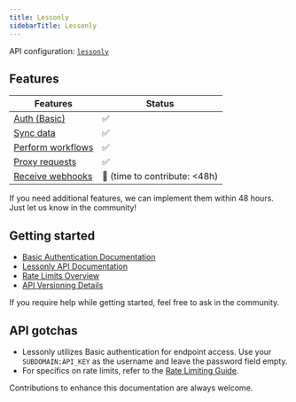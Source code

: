 ```yaml
---
title: Lessonly
sidebarTitle: Lessonly
---
```


API configuration: [`lessonly`](https://terapi.dev/providers.yaml)

## Features

| Features | Status |
| - | - |
| [Auth (Basic)](/integrate/guides/authorize-an-api) | ✅ |
| [Sync data](https://terapi.gitbook.io/terapi-api-explorer/integrate/guides/sync-data-from-an-api) | ✅ |
| [Perform workflows](https://terapi.gitbook.io/terapi-api-explorer/integrate/guides/perform-workflows-with-an-api) | ✅ |
| [Proxy requests](https://terapi.gitbook.io/terapi-api-explorer/integrate/guides/proxy-requests-to-an-api) | ✅ |
| [Receive webhooks](https://terapi.gitbook.io/terapi-api-explorer/integrate/guides/receive-webhooks-from-an-api) | 🚫 (time to contribute: &lt;48h) |

If you need additional features, we can implement them within 48 hours. Just let us know in the community!

## Getting started

-   [Basic Authentication Documentation](https://docs.lessonly.com/#authentication)
-   [Lessonly API Documentation](https://docs.lessonly.com)
-   [Rate Limits Overview](https://docs.lessonly.com/#rate-limiting)
-   [API Versioning Details](https://docs.lessonly.com/#versioning)

If you require help while getting started, feel free to ask in the community.

## API gotchas

- Lessonly utilizes Basic authentication for endpoint access. Use your `SUBDOMAIN:API_KEY` as the username and leave the password field empty.
- For specifics on rate limits, refer to the [Rate Limiting Guide](https://docs.lessonly.com/#rate-limiting).

Contributions to enhance this documentation are always welcome.

